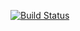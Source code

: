 [![Build Status](https://travis-ci.org/gvsaditya/Project110.svg?branch=master)](https://travis-ci.org/gvsaditya/Project110)
